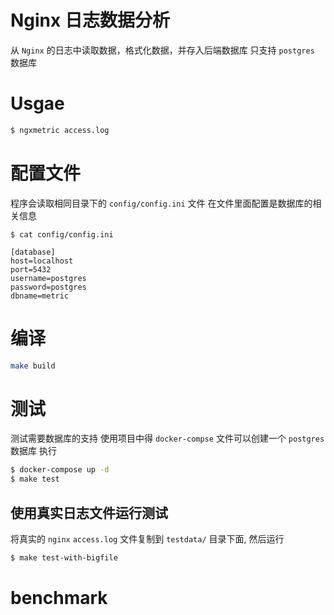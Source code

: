 # Nginx 日志数据分析

从 `Nginx` 的日志中读取数据，格式化数据，并存入后端数据库
只支持 `postgres` 数据库

# Usgae
```bash
$ ngxmetric access.log
```

# 配置文件
程序会读取相同目录下的 `config/config.ini` 文件
在文件里面配置是数据库的相关信息
```
$ cat config/config.ini

[database]
host=localhost
port=5432
username=postgres
password=postgres
dbname=metric
``` 

# 编译
```bash
make build
```

# 测试
测试需要数据库的支持
使用项目中得 `docker-compse` 文件可以创建一个 `postgres` 数据库
执行
```bash
$ docker-compose up -d
$ make test
```

## 使用真实日志文件运行测试
将真实的 `nginx` `access.log` 文件复制到 `testdata/` 目录下面, 然后运行
```bash
$ make test-with-bigfile
```

# benchmark